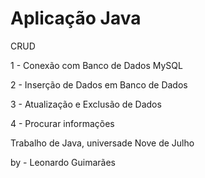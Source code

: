 # Aplicação Java 


CRUD


1 - Conexão com Banco de Dados MySQL

2 - Inserção de Dados em Banco de Dados

3 - Atualização e Exclusão de Dados

4 - Procurar informações 



Trabalho de Java, universade Nove de Julho 




by - Leonardo Guimarães
